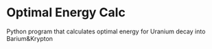 # Optimal Energy Calc
 Python program that calculates optimal energy for Uranium decay into Barium&Krypton 

